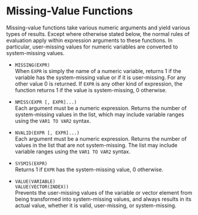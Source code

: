 # Missing-Value Functions

Missing-value functions take various numeric arguments and yield various
types of results.  Except where otherwise stated below, the normal rules
of evaluation apply within expression arguments to these functions.  In
particular, user-missing values for numeric variables are converted to
system-missing values.

* `MISSING(EXPR)`  
  When `EXPR` is simply the name of a numeric variable, returns 1 if
  the variable has the system-missing value or if it is user-missing.
  For any other value 0 is returned.  If `EXPR` is any other kind of
  expression, the function returns 1 if the value is system-missing, 0
  otherwise.

* `NMISS(EXPR [, EXPR]...)`  
  Each argument must be a numeric expression.  Returns the number of
  system-missing values in the list, which may include variable ranges
  using the `VAR1 TO VAR2` syntax.

* `NVALID(EXPR [, EXPR]...)`  
  Each argument must be a numeric expression.  Returns the number of
  values in the list that are not system-missing.  The list may
  include variable ranges using the `VAR1 TO VAR2` syntax.

* `SYSMIS(EXPR)`  
  Returns 1 if `EXPR` has the system-missing value, 0 otherwise.

* `VALUE(VARIABLE)`  
  `VALUE(VECTOR(INDEX))`  
  Prevents the user-missing values of the variable or vector element
  from being transformed into system-missing values, and always
  results in its actual value, whether it is valid, user-missing, or
  system-missing.

